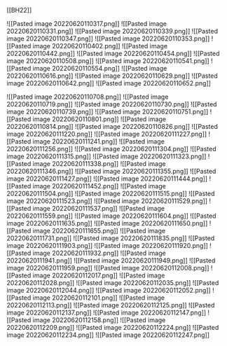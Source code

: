 [[BH22]]


![[Pasted image 20220620110317.png]]
![[Pasted image 20220620110331.png]]
![[Pasted image 20220620110339.png]]
![[Pasted image 20220620110347.png]]
![[Pasted image 20220620110353.png]]
![[Pasted image 20220620110402.png]]
![[Pasted image 20220620110442.png]]
![[Pasted image 20220620110454.png]]
![[Pasted image 20220620110508.png]]
![[Pasted image 20220620110541.png]]
![[Pasted image 20220620110554.png]]
![[Pasted image 20220620110616.png]]
![[Pasted image 20220620110629.png]]
![[Pasted image 20220620110642.png]]
![[Pasted image 20220620110652.png]]

![[Pasted image 20220620110708.png]]
![[Pasted image 20220620110719.png]]
![[Pasted image 20220620110730.png]]
![[Pasted image 20220620110739.png]]
![[Pasted image 20220620110751.png]]
![[Pasted image 20220620110801.png]]
![[Pasted image 20220620110814.png]]
![[Pasted image 20220620110826.png]]
![[Pasted image 20220620111220.png]]
![[Pasted image 20220620111227.png]]
![[Pasted image 20220620111241.png]]
![[Pasted image 20220620111256.png]]
![[Pasted image 20220620111304.png]]
![[Pasted image 20220620111315.png]]
![[Pasted image 20220620111323.png]]
![[Pasted image 20220620111338.png]]
![[Pasted image 20220620111346.png]]
![[Pasted image 20220620111355.png]]
![[Pasted image 20220620111427.png]]
![[Pasted image 20220620111444.png]]
![[Pasted image 20220620111452.png]]
![[Pasted image 20220620111504.png]]
![[Pasted image 20220620111515.png]]
![[Pasted image 20220620111523.png]]
![[Pasted image 20220620111529.png]]
![[Pasted image 20220620111537.png]]
![[Pasted image 20220620111559.png]]
![[Pasted image 20220620111604.png]]
![[Pasted image 20220620111635.png]]
![[Pasted image 20220620111650.png]]
![[Pasted image 20220620111655.png]]
![[Pasted image 20220620111731.png]]
![[Pasted image 20220620111835.png]]
![[Pasted image 20220620111903.png]]
![[Pasted image 20220620111920.png]]
![[Pasted image 20220620111932.png]]
![[Pasted image 20220620111941.png]]
![[Pasted image 20220620111949.png]]
![[Pasted image 20220620111959.png]]
![[Pasted image 20220620112008.png]]
![[Pasted image 20220620112017.png]]
![[Pasted image 20220620112028.png]]
![[Pasted image 20220620112035.png]]
![[Pasted image 20220620112044.png]]
![[Pasted image 20220620112052.png]]
![[Pasted image 20220620112101.png]]
![[Pasted image 20220620112113.png]]
![[Pasted image 20220620112125.png]]
![[Pasted image 20220620112137.png]]
![[Pasted image 20220620112147.png]]
![[Pasted image 20220620112158.png]]
![[Pasted image 20220620112209.png]]
![[Pasted image 20220620112224.png]]
![[Pasted image 20220620112234.png]]
![[Pasted image 20220620112247.png]]
